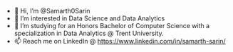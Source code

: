 - 👋 Hi, I’m @Samarth0Sarin
- 👀 I’m interested in Data Science and Data Analytics
- 🌱 I’m studying for an Honors Bachelor of Computer Science with a specialization in Data Analytics @ Trent University.
- 📫 Reach me on LinkedIn @ https://www.linkedin.com/in/samarth-sarin/

<!---
Samarth0Sarin/Samarth0Sarin is a ✨ special ✨ repository because its `README.md` (this file) appears on your GitHub profile.
You can click the Preview link to take a look at your changes.
--->
